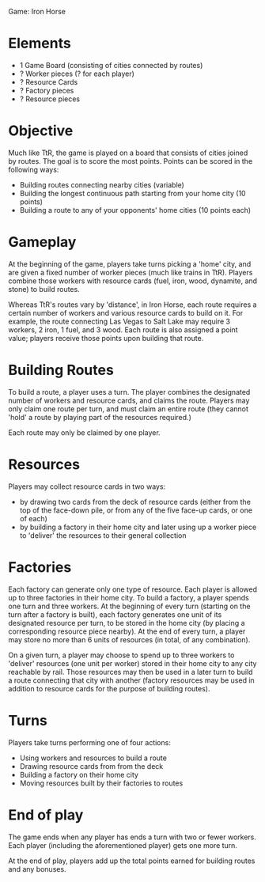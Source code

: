 Game: Iron Horse

Elements
========

* 1 Game Board (consisting of cities connected by routes)
* ? Worker pieces (? for each player)
* ? Resource Cards
* ? Factory pieces
* ? Resource pieces

Objective
=========

Much like TtR, the game is played on a board that consists of cities joined by routes. The goal is to score the most points. Points can be scored in the following ways:

* Building routes connecting nearby cities (variable)
* Building the longest continuous path starting from your home city (10 points)
* Building a route to any of your opponents' home cities (10 points each)

Gameplay
========

At the beginning of the game, players take turns picking a 'home' city, and are given a fixed number of worker pieces (much like trains in TtR). Players combine those workers with resource cards (fuel, iron, wood, dynamite, and stone) to build routes. 

Whereas TtR's routes vary by 'distance', in Iron Horse, each route requires a certain number of workers and various resource cards to build on it. For example, the route connecting Las Vegas to Salt Lake may require 3 workers, 2 iron, 1 fuel, and 3 wood. Each route is also assigned a point value; players receive those points upon building that route.

Building Routes
===============

To build a route, a player uses a turn. The player combines the designated number of workers and resource cards, and claims the route. Players may only claim one route per turn, and must claim an entire route (they cannot 'hold' a route by playing part of the resources required.) 

Each route may only be claimed by one player.

Resources
=========

Players may collect resource cards in two ways:
* by drawing two cards from the deck of resource cards (either from the top of the face-down pile, or from any of the five face-up cards, or one of each)
* by building a factory in their home city and later using up a worker piece to 'deliver' the resources to their general collection

Factories
=========

Each factory can generate only one type of resource. Each player is allowed up to three factories in their home city. To build a factory, a player spends one turn and three workers. At the beginning of every turn (starting on the turn after a factory is built), each factory generates one unit  of its designated resource per turn, to be stored in the home city (by placing a corresponding resource piece nearby). At the end of every turn, a player may store no more than 6 units of resources (in total, of any combination).

On a given turn, a player may choose to spend up to three workers to 'deliver' resources (one unit per worker) stored in their home city to any city reachable by rail. Those resources may then be used in a later turn to build a route connecting that city with another (factory resources may be used in addition to resource cards for the purpose of building routes).

Turns
=====

Players take turns performing one of four actions:
* Using workers and resources to build a route
* Drawing resource cards from from the deck
* Building a factory on their home city
* Moving resources built by their factories to routes

End of play
===========

The game ends when any player has ends a turn with two or fewer workers. Each player (including the aforementioned player) gets one more turn.

At the end of play, players add up the total points earned for building routes and any bonuses.